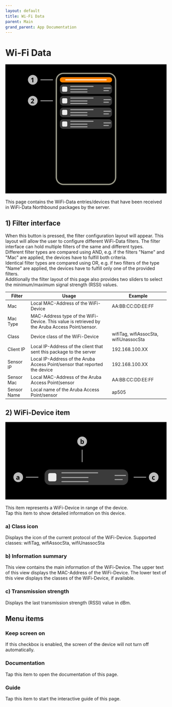 ```yaml
---
layout: default
title: Wi-Fi Data
parent: Main
grand_parent: App Documentation
---
```


# Wi-Fi Data

![Wi-Fi Data Scheme](../images/main_northbound_data.svg)

This page contains the WiFi-Data entries/devices that have been received in WiFi-Data Northbound packages by the server.

## 1) Filter interface

When this button is pressed, the filter configuration layout will appear. This layout will allow the user to configure different WiFi-Data filters. The filter interface can hold multiple filters of the same and different types.  
Different filter types are compared using AND, e.g. if the filters "Name" and "Mac" are applied, the devices have to fulfill both criteria.  
Identical filter types are compared using OR, e.g. if two filters of the type "Name" are applied, the devices have to fulfill only one of the provided filters.  
Additionally the filter layout of this page also provides two sliders to select the minimum/maximum signal strength (RSSI) values.

|Filter|Usage|Example|
|-|-|-|
|Mac|Local MAC-Address of the WiFi-Device|AA:BB:CC:DD:EE:FF|
|Mac Type|MAC-Address type of the WiFi-Device. This value is retrieved by the Aruba Access Point/sensor.||
|Class|Device class of the WiFi-Device|wifiTag, wifiAssocSta, wifiUnassocSta|
|Client IP|Local IP-Address of the client that sent this package to the server|192.168.100.XX|
|Sensor IP|Local IP-Address of the Aruba Access Point/sensor that reported the device|192.168.100.XX|
|Sensor Mac|Local MAC-Address of the Aruba Access Point(sensor|AA:BB:CC:DD:EE:FF|
|Sensor Name|Local name of the Aruba Access Point/sensor|ap505|

## 2) WiFi-Device item

![WiFi Data Item Scheme](../images/main_ble_device_item.svg)

This item represents a WiFi-Device in range of the device.  
Tap this item to show detailed information on this device.

### a) Class icon

Displays the icon of the current protocol of the WiFi-Device. Supported classes: wifiTag, wifiAssocSta, wifiUnassocSta

### b) Information summary

This view contains the main information of the WiFi-Device. The upper text of this view displays the MAC-Address of the WiFi-Device. The lower text of this view displays the classes of the WiFi-Device, if available.

### c) Transmission strength

Displays the last transmission strength (RSSI) value in dBm.

## Menu items

### Keep screen on

If this checkbox is enabled, the screen of the device will not turn off automatically.

### Documentation

Tap this item to open the documentation of this page.

### Guide

Tap this item to start the interactive guide of this page.